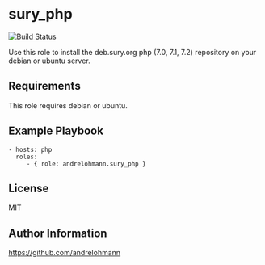 sury_php
=============

[![Build Status](https://travis-ci.org/andrelohmann/ansible-role-sury_php.svg?branch=master)](https://travis-ci.org/andrelohmann/ansible-role-sury_php)

Use this role to install the deb.sury.org php (7.0, 7.1, 7.2) repository on your debian or ubuntu server.

Requirements
------------

This role requires debian or ubuntu.

Example Playbook
----------------

    - hosts: php
      roles:
         - { role: andrelohmann.sury_php }

License
-------

MIT

Author Information
------------------

https://github.com/andrelohmann
